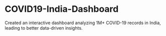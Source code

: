 # COVID19-India-Dashboard
Created an interactive dashboard analyzing 1M+ COVID-19 records in India, leading to better data-driven insights. 
